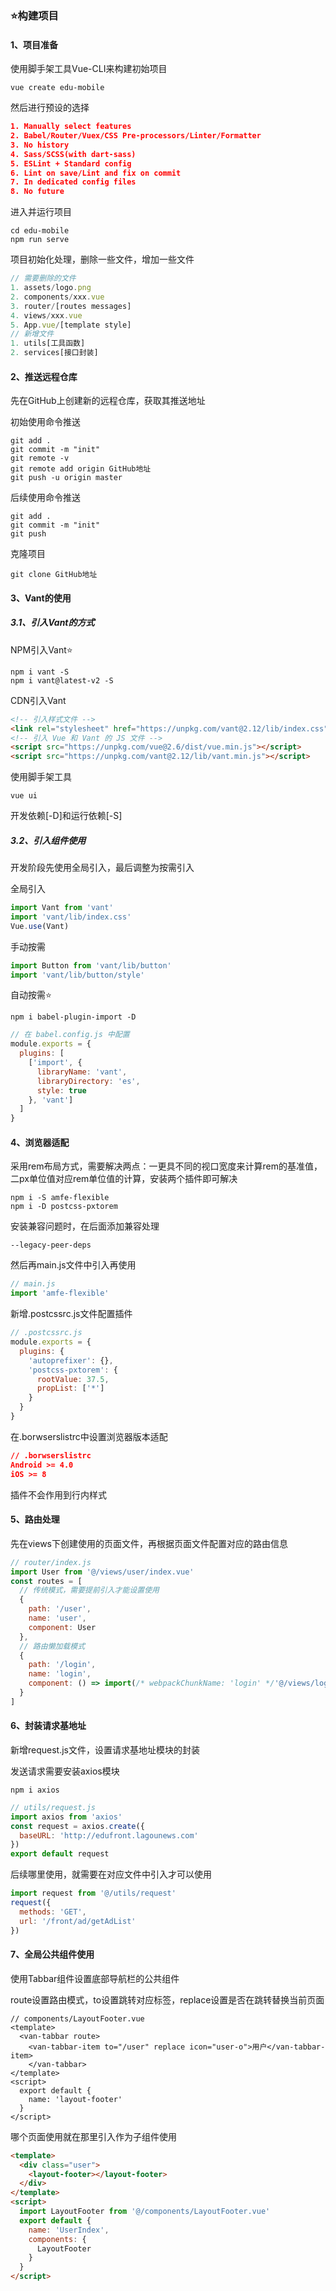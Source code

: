 ### ⭐构建项目

#### 1、项目准备

使用脚手架工具Vue-CLI来构建初始项目

```shell
vue create edu-mobile
```

然后进行预设的选择

```json
1. Manually select features
2. Babel/Router/Vuex/CSS Pre-processors/Linter/Formatter
3. No history
4. Sass/SCSS(with dart-sass)
5. ESLint + Standard config
6. Lint on save/Lint and fix on commit
7. In dedicated config files
8. No future
```

进入并运行项目

```shell
cd edu-mobile
npm run serve
```

项目初始化处理，删除一些文件，增加一些文件

```js
// 需要删除的文件
1. assets/logo.png
2. components/xxx.vue
3. router/[routes messages]
4. views/xxx.vue
5. App.vue/[template style]
// 新增文件
1. utils[工具函数]
2. services[接口封装]
```

#### 2、推送远程仓库

先在GitHub上创建新的远程仓库，获取其推送地址

初始使用命令推送

```shell
git add .
git commit -m "init"
git remote -v
git remote add origin GitHub地址
git push -u origin master
```

后续使用命令推送

```shell
git add .
git commit -m "init"
git push
```

克隆项目

```shell
git clone GitHub地址
```

#### 3、Vant的使用

##### 3.1、引入Vant的方式

NPM引入Vant⭐

```shell
npm i vant -S
npm i vant@latest-v2 -S
```

CDN引入Vant

```html
<!-- 引入样式文件 -->
<link rel="stylesheet" href="https://unpkg.com/vant@2.12/lib/index.css" />
<!-- 引入 Vue 和 Vant 的 JS 文件 -->
<script src="https://unpkg.com/vue@2.6/dist/vue.min.js"></script>
<script src="https://unpkg.com/vant@2.12/lib/vant.min.js"></script>
```

使用脚手架工具

```shell
vue ui
```

开发依赖[-D]和运行依赖[-S]

##### 3.2、引入组件使用

开发阶段先使用全局引入，最后调整为按需引入

全局引入

```js
import Vant from 'vant'
import 'vant/lib/index.css'
Vue.use(Vant)
```

手动按需

```js
import Button from 'vant/lib/button'
import 'vant/lib/button/style'
```

自动按需⭐

```shell
npm i babel-plugin-import -D
```

```js
// 在 babel.config.js 中配置
module.exports = {
  plugins: [
    ['import', {
      libraryName: 'vant',
      libraryDirectory: 'es',
      style: true
    }, 'vant']
  ]
}
```

#### 4、浏览器适配

采用rem布局方式，需要解决两点：一更具不同的视口宽度来计算rem的基准值，二px单位值对应rem单位值的计算，安装两个插件即可解决

```shell
npm i -S amfe-flexible
npm i -D postcss-pxtorem
```

安装兼容问题时，在后面添加兼容处理

```shell
--legacy-peer-deps
```

然后再main.js文件中引入再使用

```js
// main.js
import 'amfe-flexible'
```

新增.postcssrc.js文件配置插件

```js
// .postcssrc.js
module.exports = {
  plugins: {
    'autoprefixer': {},
    'postcss-pxtorem': {
      rootValue: 37.5,
      propList: ['*']
    }
  }
}
```

在.borwserslistrc中设置浏览器版本适配

```json
// .borwserslistrc
Android >= 4.0
iOS >= 8
```

插件不会作用到行内样式

#### 5、路由处理

先在views下创建使用的页面文件，再根据页面文件配置对应的路由信息

```js
// router/index.js
import User from '@/views/user/index.vue'
const routes = [
  // 传统模式，需要提前引入才能设置使用
  {
    path: '/user',
    name: 'user',
    component: User
  },
  // 路由懒加载模式
  {
    path: '/login',
    name: 'login',
    component: () => import(/* webpackChunkName: 'login' */'@/views/login')
  }
]
```

#### 6、封装请求基地址

新增request.js文件，设置请求基地址模块的封装

发送请求需要安装axios模块

```shell
npm i axios
```

```js
// utils/request.js
import axios from 'axios'
const request = axios.create({
  baseURL: 'http://edufront.lagounews.com'
})
export default request

```

后续哪里使用，就需要在对应文件中引入才可以使用

```js
import request from '@/utils/request'
request({
  methods: 'GET',
  url: '/front/ad/getAdList'
})
```

#### 7、全局公共组件使用

使用Tabbar组件设置底部导航栏的公共组件

route设置路由模式，to设置跳转对应标签，replace设置是否在跳转替换当前页面

```vue
// components/LayoutFooter.vue
<template>
  <van-tabbar route>
  	<van-tabbar-item to="/user" replace icon="user-o">用户</van-tabbar-item>
	</van-tabbar>
</template>
<script>
  export default {
    name: 'layout-footer'
  }
</script>
```

哪个页面使用就在那里引入作为子组件使用

```html
<template>
  <div class="user">
    <layout-footer></layout-footer>
  </div>
</template>
<script>
  import LayoutFooter from '@/components/LayoutFooter.vue'
  export default {
    name: 'UserIndex',
    components: {
      LayoutFooter
    }
  }
</script>
```



























